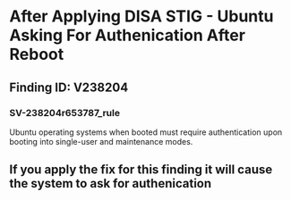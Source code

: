 # After Applying DISA STIG - Ubuntu Asking For Authenication After Reboot 
## Finding ID: V238204
### SV-238204r653787_rule
Ubuntu operating systems when booted must require authentication upon booting into single-user and maintenance modes.
## If you apply the fix for this finding it will cause the system to ask for authenication 
